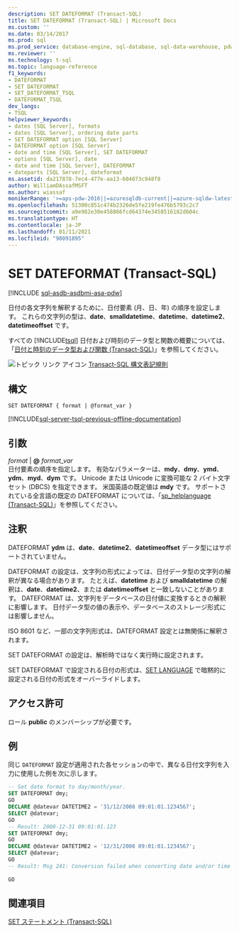 ```yaml
---
description: SET DATEFORMAT (Transact-SQL)
title: SET DATEFORMAT (Transact-SQL) | Microsoft Docs
ms.custom: ''
ms.date: 03/14/2017
ms.prod: sql
ms.prod_service: database-engine, sql-database, sql-data-warehouse, pdw
ms.reviewer: ''
ms.technology: t-sql
ms.topic: language-reference
f1_keywords:
- DATEFORMAT
- SET DATEFORMAT
- SET_DATEFORMAT_TSQL
- DATEFORMAT_TSQL
dev_langs:
- TSQL
helpviewer_keywords:
- dates [SQL Server], formats
- dates [SQL Server], ordering date parts
- SET DATEFORMAT option [SQL Server]
- DATEFORMAT option [SQL Server]
- date and time [SQL Server], SET DATEFORMAT
- options [SQL Server], date
- date and time [SQL Server], DATEFORMAT
- dateparts [SQL Server], dateformat
ms.assetid: da217878-7ec4-477e-aa13-604073c948f8
author: WilliamDAssafMSFT
ms.author: wiassaf
monikerRange: '>=aps-pdw-2016||=azuresqldb-current||=azure-sqldw-latest||>=sql-server-2016||>=sql-server-linux-2017||=azuresqldb-mi-current'
ms.openlocfilehash: 51300c851c474b2326de5fe219fe476b5793c2c7
ms.sourcegitcommit: a9e982e30e458866fcd64374e3458516182d604c
ms.translationtype: HT
ms.contentlocale: ja-JP
ms.lasthandoff: 01/11/2021
ms.locfileid: "98091895"
---
```

# <a name="set-dateformat-transact-sql"></a>SET DATEFORMAT (Transact-SQL)
[!INCLUDE [sql-asdb-asdbmi-asa-pdw](../../includes/applies-to-version/sql-asdb-asdbmi-asa-pdw.md)]

  日付の各文字列を解釈するために、日付要素 (月、日、年) の順序を設定します。 これらの文字列の型は、**date**、**smalldatetime**、**datetime**、**datetime2**、**datetimeoffset** です。  
  
 すべての [!INCLUDE[tsql](../../includes/tsql-md.md)] 日付および時刻のデータ型と関数の概要については、「[日付と時刻のデータ型および関数 &#40;Transact-SQL&#41;](../../t-sql/functions/date-and-time-data-types-and-functions-transact-sql.md)」を参照してください。  
  
 ![トピック リンク アイコン](../../database-engine/configure-windows/media/topic-link.gif "トピック リンク アイコン") [Transact-SQL 構文表記規則](../../t-sql/language-elements/transact-sql-syntax-conventions-transact-sql.md)  
  
## <a name="syntax"></a>構文  
  
```syntaxsql
SET DATEFORMAT { format | @format_var }   
```  
  
[!INCLUDE[sql-server-tsql-previous-offline-documentation](../../includes/sql-server-tsql-previous-offline-documentation.md)]

## <a name="arguments"></a>引数
 *format* |  **@** _format_var_  
 日付要素の順序を指定します。 有効なパラメーターは、**mdy**、**dmy**、**ymd**、**ydm**、**myd**、**dym** です。 Unicode または Unicode に変換可能な 2 バイト文字セット (DBCS) を指定できます。 米国英語の既定値は **mdy** です。 サポートされている全言語の既定の DATEFORMAT については、「[sp_helplanguage &#40;Transact-SQL&#41;](../../relational-databases/system-stored-procedures/sp-helplanguage-transact-sql.md)」を参照してください。  
  
## <a name="remarks"></a>注釈  
 DATEFORMAT **ydm** は、**date**、**datetime2**、**datetimeoffset** データ型にはサポートされていません。  
  
 DATEFORMAT の設定は、文字列の形式によっては、日付データ型の文字列の解釈が異なる場合があります。 たとえば、**datetime** および **smalldatetime** の解釈は、**date**、**datetime2**、または **datetimeoffset** と一致しないことがあります。 DATEFORMAT は、文字列をデータベースの日付値に変換するときの解釈に影響します。 日付データ型の値の表示や、データベースのストレージ形式には影響しません。  
  
 ISO 8601 など、一部の文字列形式は、DATEFORMAT 設定とは無関係に解釈されます。  
  
 SET DATEFORMAT の設定は、解析時ではなく実行時に設定されます。  
  
 SET DATEFORMAT で設定される日付の形式は、[SET LANGUAGE](../../t-sql/statements/set-language-transact-sql.md) で暗黙的に設定される日付の形式をオーバーライドします。  
  
## <a name="permissions"></a>アクセス許可  
 ロール **public** のメンバーシップが必要です。  
  
## <a name="examples"></a>例  
 同じ `DATEFORMAT` 設定が適用された各セッションの中で、異なる日付文字列を入力に使用した例を次に示します。  
  
```sql
-- Set date format to day/month/year.  
SET DATEFORMAT dmy;  
GO  
DECLARE @datevar DATETIME2 = '31/12/2008 09:01:01.1234567';  
SELECT @datevar;  
GO  
-- Result: 2008-12-31 09:01:01.123  
SET DATEFORMAT dmy;  
GO  
DECLARE @datevar DATETIME2 = '12/31/2008 09:01:01.1234567';  
SELECT @datevar;  
GO  
-- Result: Msg 241: Conversion failed when converting date and/or time -- from character string.  
  
GO  
```  
  
## <a name="see-also"></a>関連項目  
 [SET ステートメント &#40;Transact-SQL&#41;](../../t-sql/statements/set-statements-transact-sql.md)  

